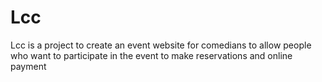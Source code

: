 # Lcc
Lcc is a project to create an event website for comedians to allow people who want to participate in the event to make reservations and online payment
